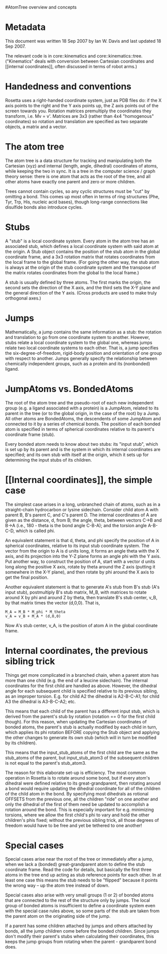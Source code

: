 #AtomTree overview and concepts

Metadata
========

This document was written 18 Sep 2007 by Ian W. Davis and last updated 18 Sep 2007.

The relevant code is in core::kinematics and core::kinematics::tree. ("Kinematics" deals with conversion between Cartesian coordinates and [[internal coordinates]], often discussed in terms of robot arms.) 



Handedness and conventions
==========================

Rosetta uses a right-handed coordinate system, just as PDB files do: if the X axis points to the right and the Y axis points up, the Z axis points out of the screen towards you. Rotation matrices premultiply the coordinates they transform, i.e. Mv = v'. Matrices are 3x3 (rather than 4x4 "homogenous" coordinates) so rotation and translation are specified as two separate objects, a matrix and a vector.

The atom tree
=============

The atom tree is a data structure for tracking and manipulating both the Cartesian (xyz) and internal (length, angle, dihedral) coordinates of atoms, while keeping the two in sync. It is a tree in the computer science / graph theory sense: there is one atom that acts as the root of the tree, and all other atoms have exactly one parent and zero or more children.

Trees cannot contain cycles, so any cyclic structures must be "cut" by omitting a bond. This comes up most often in terms of ring structures (Phe, Tyr, Trp, His, nucleic acid bases), though long-range connections like disulfide bonds also introduce cycles.

Stubs
=====

A "stub" is a local coordinate system. Every atom in the atom tree has an associated stub, which defines a local coordinate system with said atom at the origin. A Stub object contains the position of the stub atom in the global coordinate frame, and a 3x3 rotation matrix that rotates coordinates from the local frame to the global frame. (For going the other way, the stub atom is always at the origin of the stub coordinate system and the transpose of the matrix rotates coordinates from the global to the local frame.)

A stub is usually defined by three atoms. The first marks the origin, the second sets the direction of the X axis, and the third sets the X-Y plane and the general direction of the Y axis. (Cross products are used to make truly orthogonal axes.)

Jumps
=====

Mathematically, a jump contains the same information as a stub: the rotation and translation to go from one coordinate system to another. However, stubs relate a local coordinate system to the global one, whereas jumps relate two local coordinate systems to each other. That is, a jump specifies the six-degree-of-freedom, rigid-body position and orientation of one group with respect to another. Jumps generally specify the relationship between chemically independent groups, such as a protein and its (nonbonded) ligand.

JumpAtoms vs. BondedAtoms
=========================

The root of the atom tree and the pseudo-root of each new independent group (e.g. a ligand associated with a protein) is a JumpAtom, related to its parent in the tree (or to the global origin, in the case of the root) by a Jump. All other atoms are BondedAtoms, the descendents of some JumpAtom and connected to it by a series of chemical bonds. The position of each bonded atom is specified in terms of spherical coordinates relative to its parent's coordinate frame (stub).

Every bonded atom needs to know about two stubs: its "input stub", which is set up by its parent and is the system in which its internal coordinates are specified; and its own stub with itself at the origin, which it sets up for determining the input stubs of its children.

[[Internal coordinates]], the simple case
=====================================

The simplest case arises in a long, unbranched chain of atoms, such as in a straight-chain hydrocarbon or lysine sidechain. Consider child atom A with parent B, B's parent C, and C's parent D. The internal coordinates of A are given as the distance, d, from B; the angle, theta, between vectors C-\>B and B-\>A (i.e., 180 - theta is the bond angle C-B-A); and the torsion angle A-B-C-D, which is called phi.

An equivalent statement is that d, theta, and phi specify the position of A in spherical coordinates, relative to its input stub coordinate system. The vector from the origin to A is d units long, it forms an angle theta with the X axis, and its projection into the Y-Z plane forms an angle phi with the Y axis. Put another way, to construct the position of A, start with a vector d units long along the positive X axis, rotate by theta around the Z axis (putting it somewhere in the X-Y plane), and then rotate by phi around the X axis to get the final position.

Another equivalent statement is that to generate A's stub from B's stub (A's input stub), postmultiply B's stub matrix, M\_B, with matrices to rotate around X by phi and around Z by theta, then translate B's stub center, v\_B, by that matrix times the vector (d,0,0). That is,

```
M_A = M_B * M_phi * M_theta
v_A = v_B + M_A * (d,0,0)
```

Now A's stub center, v\_A, is the position of atom A in the global coordinate frame.

Internal coordinates, the previous sibling trick
================================================

Things get more complicated in a branched chain, when a parent atom has more than one child (e.g. the end of a leucine sidechain). The internal coordinates for the first child are handled as above. However, the dihedral angle for each subsequent child is specified relative to its previous sibling, as an improper torsion. E.g. for child A2 the dihedral is A2-B-C-A1; for child A3 the dihedral is A3-B-C-A2; etc.

This means that each child of the parent has a different input stub, which is derived from the parent's stub by rotation (rotation == 0 for the first child though). For this reason, when updating the Cartesian coordinates of bonded atoms, the parent's stub is actually modified by each child in turn, which applies its phi rotation BEFORE copying the Stub object and applying the other changes to generate its own stub (which will in turn be modified by its children).

This means that the input\_stub\_atoms of the first child are the same as the stub\_atoms of the parent, but input\_stub\_atom3 of the subsequent children is not equal to the parent's stub\_atom3.

The reason for this elaborate set-up is efficiency. The most common operation in Rosetta is to rotate around some bond, but if every atom's dihedral were defined relative to its great-grandparent, then rotating around a bond would require updating the dihedral coordinate for all of the children of the child atom in the bond. By specifying most dihedrals as rotional OFFSETS from the previous one, all the children "ride" on one another and only the dihedral of the first of them need be updated to accomplish a rotation around the bond. This is especially important for e.g. minimizing torsions, where we allow the first child's phi to vary and hold the other children's phis fixed; without the previous sibling trick, all those degrees of freedom would have to be free and yet be tethered to one another!

Special cases
=============

Special cases arise near the root of the tree or immediately after a jump, when we lack a (bonded) great-grandparent atom to define the stub coordinate frame. Read the code for details, but basically the first three atoms in the tree end up acting as stub reference points for each other. In at least one case this means the stub needs to be "flipped" because it points the wrong way – up the atom tree instead of down.

Special cases also arise with very small groups (1 or 2) of bonded atoms that are connected to the rest of the structure only by jumps. The local group of bonded atoms is insufficient to define a coordinate system even with the special case rules above, so some parts of the stub are taken from the parent atom on the originating side of the jump.

If a parent has some children attached by jumps and others attached by bonds, all the jump children come before the bonded children. Since jumps don't modify their parent's stubs when calculating their coordinates, this keeps the jump groups from rotating when the parent - grandparent bond does.
